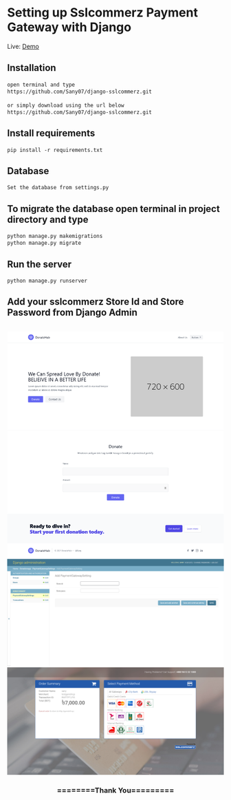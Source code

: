 
# Setting up Sslcommerz Payment Gateway with Django


Live: [Demo](https://donatehub.herokuapp.com/)

## Installation

```
open terminal and type
https://github.com/Sany07/django-sslcommerz.git

or simply download using the url below
https://github.com/Sany07/django-sslcommerz.git
```

## Install requirements

```
pip install -r requirements.txt
```
## Database

```
Set the database from settings.py
```

## To migrate the database open terminal in project directory and type
```
python manage.py makemigrations
python manage.py migrate
```

## Run the server
```
python manage.py runserver
```

## Add your sslcommerz Store Id and Store Password from Django Admin

```
```

<div align="center"> 
   
 <img src="https://raw.githubusercontent.com/Sany07/django-sslcommerz/master/screenshots/1.png" width="800">

 <img src="https://raw.githubusercontent.com/Sany07/django-sslcommerz/master/screenshots/2.png" width="800">

 <img src="https://raw.githubusercontent.com/Sany07/django-sslcommerz/master/screenshots/3.png" width="800">
 
 <h3>========Thank You=========</h3>
</div>

